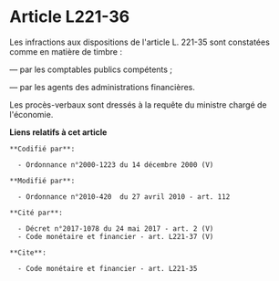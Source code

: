 # Article L221-36

Les infractions aux dispositions de l'article L. 221-35 sont constatées comme en matière de timbre : 

― par les comptables publics compétents ; 

― par les agents des administrations financières. 

Les procès-verbaux sont dressés à la requête du ministre chargé de l'économie.

**Liens relatifs à cet article**

	**Codifié par**:

	  - Ordonnance n°2000-1223 du 14 décembre 2000 (V)

	**Modifié par**:

	  - Ordonnance n°2010-420  du 27 avril 2010 - art. 112

	**Cité par**:

	  - Décret n°2017-1078 du 24 mai 2017 - art. 2 (V)
	  - Code monétaire et financier - art. L221-37 (V)

	**Cite**:

	  - Code monétaire et financier - art. L221-35
